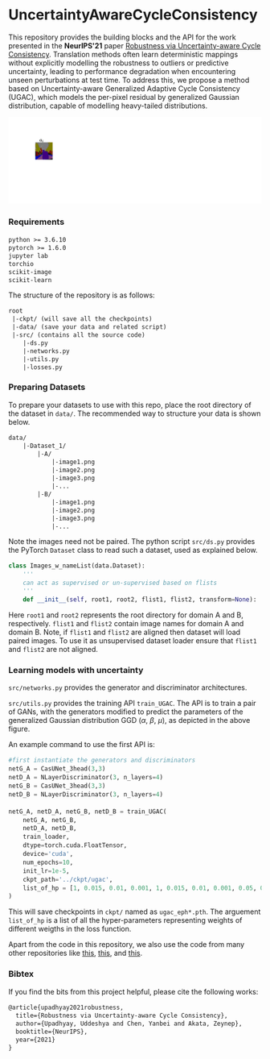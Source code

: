 # UncertaintyAwareCycleConsistency
This repository provides the building blocks and the API for the work presented in the **NeurIPS'21** paper
[Robustness via Uncertainty-aware Cycle Consistency](https://arxiv.org/pdf/2110.12467.pdf).
Translation methods often learn deterministic mappings without explicitly modelling the robustness to outliers or predictive uncertainty, leading to performance degradation when encountering unseen perturbations at test time. To address this, we propose a method based on Uncertainty-aware Generalized Adaptive Cycle Consistency (UGAC), which models the per-pixel residual by generalized Gaussian distribution, capable of modelling heavy-tailed distributions.

![](./arch.gif)

### Requirements
```
python >= 3.6.10
pytorch >= 1.6.0
jupyter lab
torchio
scikit-image
scikit-learn
```

The structure of the repository is as follows:
```
root
 |-ckpt/ (will save all the checkpoints)
 |-data/ (save your data and related script)
 |-src/ (contains all the source code)
    |-ds.py 
    |-networks.py
    |-utils.py
    |-losses.py
```

### Preparing Datasets
To prepare your datasets to use with this repo, place the root directory of the dataset in `data/`.
The recommended way to structure your data is shown below.
```
data/
    |-Dataset_1/
        |-A/
            |-image1.png
            |-image2.png
            |-image3.png
            |-...
        |-B/
            |-image1.png
            |-image2.png
            |-image3.png
            |-...
```
Note the images need not be paired. The python script `src/ds.py` provides the PyTorch `Dataset` class to read such a dataset, used as explained below.
```python
class Images_w_nameList(data.Dataset):
    '''
    can act as supervised or un-supervised based on flists
    '''
    def __init__(self, root1, root2, flist1, flist2, transform=None):
```
Here `root1` and `root2` represents the root directory for domain A and B, respectively.
`flist1` and `flist2` contain image names for domain A and domain B. Note, if `flist1` and `flist2` are aligned then dataset will load paired images. To use it as unsupervised dataset loader ensure that `flist1` and `flist2` are not aligned.


### Learning models with uncertainty
`src/networks.py` provides the generator and discriminator architectures.

`src/utils.py` provides the training API `train_UGAC`. The API is to train a pair of GANs, with the generators modified to predict the parameters of the generalized Gaussian distribution GGD ($\alpha$, $\beta$, $\mu$), as depicted in the above figure.

An example command to use the first API is:
```python
#first instantiate the generators and discriminators
netG_A = CasUNet_3head(3,3)
netD_A = NLayerDiscriminator(3, n_layers=4)
netG_B = CasUNet_3head(3,3)
netD_B = NLayerDiscriminator(3, n_layers=4)

netG_A, netD_A, netG_B, netD_B = train_UGAC(
    netG_A, netG_B,
    netD_A, netD_B,
    train_loader,
    dtype=torch.cuda.FloatTensor,
    device='cuda',
    num_epochs=10,
    init_lr=1e-5,
    ckpt_path='../ckpt/ugac',
    list_of_hp = [1, 0.015, 0.01, 0.001, 1, 0.015, 0.01, 0.001, 0.05, 0.05, 0.01],
)
```
This will save checkpoints in `ckpt/` named as `ugac_eph*.pth`. The arguement `list_of_hp` is a list of all the hyper-parameters representing weights of different weigths in the loss function.

Apart from the code in this repository, we also use the code from many other repositories like [this](https://github.com/junyanz/pytorch-CycleGAN-and-pix2pix), [this](https://github.com/taey16/pix2pixBEGAN.pytorch), and [this](https://github.com/aitorzip/PyTorch-CycleGAN).

### Bibtex
If you find the bits from this project helpful, please cite the following works:

```
@article{upadhyay2021robustness,
  title={Robustness via Uncertainty-aware Cycle Consistency},
  author={Upadhyay, Uddeshya and Chen, Yanbei and Akata, Zeynep},
  booktitle={NeurIPS},
  year={2021}
}
```